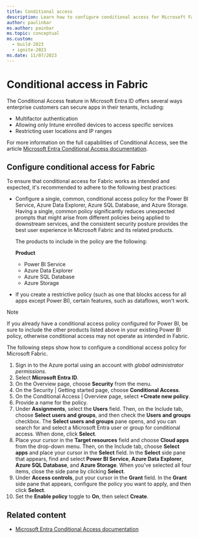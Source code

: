 ```yaml
---
title: Conditional access
description: Learn how to configure conditional access for Microsoft Fabric.
author: paulinbar
ms.author: painbar
ms.topic: conceptual
ms.custom:
  - build-2023
  - ignite-2023
ms.date: 11/07/2023
---
```


# Conditional access in Fabric

The Conditional Access feature in Microsoft Entra ID offers several ways enterprise customers can secure apps in their tenants, including:

- Multifactor authentication
- Allowing only Intune enrolled devices to access specific services
- Restricting user locations and IP ranges

For more information on the full capabilities of Conditional Access, see the article [Microsoft Entra Conditional Access documentation](/entra/identity/conditional-access/).

## Configure conditional access for Fabric

To ensure that conditional access for Fabric works as intended and expected, it's recommended to adhere to the following best practices:

* Configure a single, common, conditional access policy for the Power BI Service, Azure Data Explorer, Azure SQL Database, and Azure Storage. Having a single, common policy significantly reduces unexpected prompts that might arise from different policies being applied to downstream services, and the consistent security posture provides the best user experience in Microsoft Fabric and its related products.

    The products to include in the policy are the following:

    **Product**
    * Power BI Service
    * Azure Data Explorer
    * Azure SQL Database
    * Azure Storage

* If you create a restrictive policy (such as one that blocks access for all apps except Power BI), certain features, such as dataflows, won't work.

> [!NOTE]
> If you already have a conditional access policy configured for Power BI, be sure to include the other products listed above in your existing Power BI policy, otherwise conditional access may not operate as intended in Fabric.

The following steps show how to configure a conditional access policy for Microsoft Fabric.

1. Sign in to the Azure portal using an account with *global administrator permissions*.
1. Select **Microsoft Entra ID**.
1. On the Overview page, choose **Security** from the menu.
1. On the Security | Getting started page, choose **Conditional Access**.
1. On the Conditional Access | Overview page, select **+Create new policy**.
1. Provide a name for the policy.
1. Under **Assignments**, select the **Users** field. Then, on the Include tab, choose **Select users and groups**, and then check the **Users and groups** checkbox. The **Select users and groups** pane opens, and you can search for and select a Microsoft Entra user or group for conditional access. When done, click **Select**.
1. Place your cursor in the **Target resources** field and choose **Cloud apps** from the drop-down menu. Then, on the Include tab, choose **Select apps** and place your cursor in the **Select** field. In the **Select** side pane that appears, find and select **Power BI Service**, **Azure Data Explorer**, **Azure SQL Database**, and **Azure Storage**. When you've selected all four items, close the side pane by clicking **Select**.
1. Under **Access controls**, put your cursor in the **Grant** field. In the **Grant** side pane that appears, configure the policy you want to apply, and then click **Select**.
1. Set the **Enable policy** toggle to **On**, then select **Create**.

## Related content

* [Microsoft Entra Conditional Access documentation](/entra/identity/conditional-access/)
